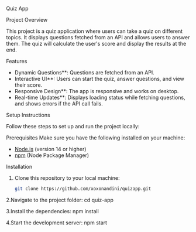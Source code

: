 Quiz App

 Project Overview

This project is a quiz application where users can take a quiz on different topics. It displays questions fetched from an API and allows users to answer them. The quiz will calculate the user's score and display the results at the end.

 Features
- Dynamic Questions**: Questions are fetched from an API.
- Interactive UI**: Users can start the quiz, answer questions, and view their score.
- Responsive Design**: The app is responsive and works on desktop.
- Real-time Updates**: Displays loading status while fetching questions, and shows errors if the API call fails.


Setup Instructions

Follow these steps to set up and run the project locally:

Prerequisites
Make sure you have the following installed on your machine:
- [Node.js](https://nodejs.org/) (version 14 or higher)
- [npm](https://www.npmjs.com/) (Node Package Manager)

Installation

1. Clone this repository to your local machine:

   ```bash
   git clone https://github.com/xoxonandini/quizapp.git

2.Navigate to the project folder:
    cd quiz-app

3.Install the dependencies:
    npm install

4.Start the development server:
    npm start
